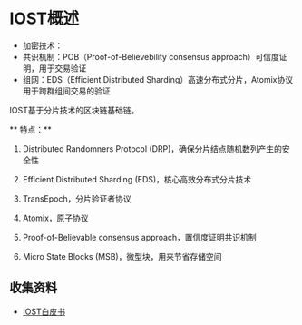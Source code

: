 # IOST概述

- 加密技术：
- 共识机制：POB（Proof-of-Believebility consensus approach）可信度证明，用于交易验证
- 组网：EDS（Efficient Distributed Sharding）高速分布式分片，Atomix协议用于跨群组间交易的验证

IOST基于分片技术的区块链基础链。

** 特点：**

1. Distributed Randomners Protocol (DRP)，确保分片结点随机数列产生的安全性

2. Efficient Distributed Sharding (EDS)，核心高效分布式分片技术

3. TransEpoch，分片验证者协议

4. Atomix，原子协议

5. Proof-of-Believable consensus approach，置信度证明共识机制

6. Micro State Blocks (MSB)，微型块，用来节省存储空间

## 收集资料

- [IOST白皮书](IOST技术白皮书.md)

